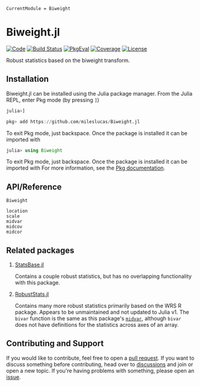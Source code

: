 ```@meta
CurrentModule = Biweight
```

# Biweight.jl

[![Code](https://img.shields.io/badge/Code-GitHub-black.svg)](https://github.com/mileslucas/Biweight.jl)
[![Build Status](https://github.com/mileslucas/Biweight.jl/actions/workflows/CI.yml/badge.svg?branch=main)](https://github.com/mileslucas/Biweight.jl/actions/workflows/CI.yml?query=branch%3Amain)
[![PkgEval](https://juliaci.github.io/NanosoldierReports/pkgeval_badges/B/Biweight.svg)](https://juliaci.github.io/NanosoldierReports/pkgeval_badges/report.html)
[![Coverage](https://codecov.io/gh/mileslucas/Biweight.jl/branch/main/graph/badge.svg)](https://codecov.io/gh/mileslucas/Biweight.jl)
[![License](https://img.shields.io/github/license/mileslucas/Biweight.jl?color=yellow)](https://github.com/mileslucas/Biweight.jl/blob/main/LICENSE)

Robust statistics based on the biweight transform.

## Installation

Biweight.jl can be installed using the Julia package manager. From the Julia REPL, enter Pkg mode (by pressing `]`)

```julia
julia>]

pkg> add https://github.com/mileslucas/Biweight.jl
```

To exit Pkg mode, just backspace. Once the package is installed it can be imported with

```julia
julia> using Biweight
```

To exit Pkg mode, just backspace. Once the package is installed it can be imported with
For more information, see the [Pkg documentation](https://docs.julialang.org/en/v1/stdlib/Pkg/).

## API/Reference

```@docs
Biweight
```

```@docs
location
scale
midvar
midcov
midcor
```

## Related packages

1. [StatsBase.jl](https://github.com/JuliaStats/StatsBase.jl)

    Contains a couple robust statistics, but has no overlapping functionality with this package.

2. [RobustStats.jl](https://github.com/mrxiaohe/RobustStats.jl)

    Contains many more robust statistics primarily based on the WRS R package. Appears to be unmaintained and not updated to Julia v1. The `bivar` function is the same as this package's [`midvar`](@ref), although `bivar` does not have definitions for the statistics across axes of an array.

## Contributing and Support

If you would like to contribute, feel free to open a [pull request](https://github.com/mileslucas/Biweight.jl/pulls). If you want to discuss something before contributing, head over to [discussions](https://github.com/mileslucas/Biweight.jl/discussions) and join or open a new topic. If you're having problems with something, please open an [issue](https://github.com/mileslucas/Biweight.jl/issues).
